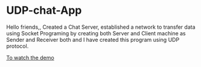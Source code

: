 # UDP-chat-App
Hello friends,,
Created a Chat Server, established a network to transfer data using Socket Programing by creating both Server and Client machine as Sender and Receiver both and I have created this program using UDP protocol.

[To watch the demo](https://www.linkedin.com/posts/nitesh-thapliyal-4403a1135_vimaldaga-righteducation-educationredefine-activity-6766093846930620416-tEqL)
